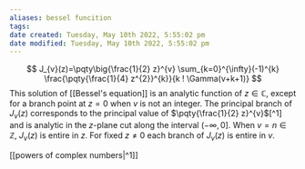 ```yaml
---
aliases: bessel funcition
tags: 
date created: Tuesday, May 10th 2022, 5:55:02 pm
date modified: Tuesday, May 10th 2022, 5:55:02 pm
---
```

$$
J_{v}(z)=\pqty\big{\frac{1}{2} z}^{v} \sum_{k=0}^{\infty}(-1)^{k} \frac{\pqty{\frac{1}{4} z^{2}}^{k}}{k ! \Gamma(v+k+1)}
$$
This solution of [[Bessel's equation]] is an analytic function of $z \in \mathbb{C}$, except for a branch point at $z=0$ when $v$ is not an integer. The principal branch of $J_{v}(z)$ corresponds to the principal value of $\pqty{\frac{1}{2} z}^{v}$[^1] and is analytic in the $z$-plane cut along the interval $(-\infty, 0]$.
When $v=n\in \mathbb{Z}$, $J_{v}(z)$ is entire in $z$.
For fixed $z\neq 0$ each branch of $J_{v}(z)$ is entire in $v$.

[[powers of complex numbers|^1]]
